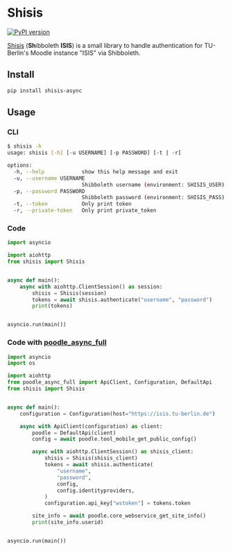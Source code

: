 # Shisis

[![PyPI version](https://badge.fury.io/py/shisis-async.svg)](https://badge.fury.io/py/shisis-async)

[Shisis](http://shisi.urbanup.com/16192641) (**Sh**ibboleth **ISIS**) is a small library to handle authentication for TU-Berlin's Moodle instance "ISIS" via Shibboleth.

## Install

```bash
pip install shisis-async
```

## Usage

### CLI

```bash
$ shisis -h
usage: shisis [-h] [-u USERNAME] [-p PASSWORD] [-t | -r]

options:
  -h, --help            show this help message and exit
  -u, --username USERNAME
                        Shibboleth username (environment: SHISIS_USER)
  -p, --password PASSWORD
                        Shibboleth password (environment: SHISIS_PASS)
  -t, --token           Only print token
  -r, --private-token   Only print private_token
```

### Code

```python
import asyncio

import aiohttp
from shisis import Shisis


async def main():
    async with aiohttp.ClientSession() as session:
        shisis = Shisis(session)
        tokens = await shisis.authenticate("username", "password")
        print(tokens)


asyncio.run(main())
```

### Code with [poodle_async_full](https://pypi.org/project/poodle-async-full/)

```python
import asyncio
import os

import aiohttp
from poodle_async_full import ApiClient, Configuration, DefaultApi
from shisis import Shisis


async def main():
    configuration = Configuration(host="https://isis.tu-berlin.de")

    async with ApiClient(configuration) as client:
        poodle = DefaultApi(client)
        config = await poodle.tool_mobile_get_public_config()

        async with aiohttp.ClientSession() as shisis_client:
            shisis = Shisis(shisis_client)
            tokens = await shisis.authenticate(
                "username",
                "password",
                config,
                config.identityproviders,
            )
            configuration.api_key["wstoken"] = tokens.token

        site_info = await poodle.core_webservice_get_site_info()
        print(site_info.userid)


asyncio.run(main())
```

